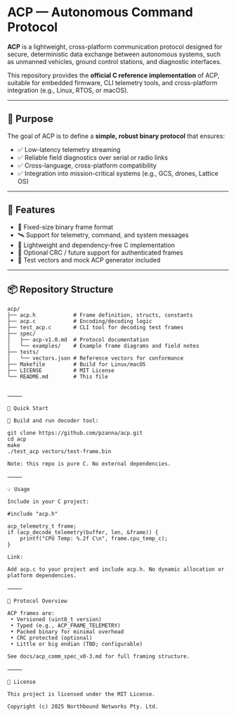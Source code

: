# ACP — Autonomous Command Protocol

**ACP** is a lightweight, cross-platform communication protocol designed for secure, deterministic data exchange between autonomous systems, such as unmanned vehicles, ground control stations, and diagnostic interfaces.

This repository provides the **official C reference implementation** of ACP, suitable for embedded firmware, CLI telemetry tools, and cross-platform integration (e.g., Linux, RTOS, or macOS).

---

## 🎯 Purpose

The goal of ACP is to define a **simple, robust binary protocol** that ensures:

- ✅ Low-latency telemetry streaming
- ✅ Reliable field diagnostics over serial or radio links
- ✅ Cross-language, cross-platform compatibility
- ✅ Integration into mission-critical systems (e.g., GCS, drones, Lattice OS)

---

## 🔧 Features

- 🧱 Fixed-size binary frame format
- 🛰️ Support for telemetry, command, and system messages
- 🧩 Lightweight and dependency-free C implementation
- 🔐 Optional CRC / future support for authenticated frames
- 🧪 Test vectors and mock ACP generator included

---

## 📦 Repository Structure

```plaintext
acp/
├── acp.h            # Frame definition, structs, constants
├── acp.c            # Encoding/decoding logic
├── test_acp.c       # CLI tool for decoding test frames
├── spec/
│   ├── acp-v1.0.md  # Protocol documentation
│   └── examples/    # Example frame diagrams and field notes
├── tests/
│   └── vectors.json # Reference vectors for conformance
├── Makefile         # Build for Linux/macOS
├── LICENSE          # MIT License
└── README.md        # This file


⸻

🚀 Quick Start

🧪 Build and run decoder tool:

git clone https://github.com/pzanna/acp.git
cd acp
make
./test_acp vectors/test-frame.bin

Note: this repo is pure C. No external dependencies.

⸻

💡 Usage

Include in your C project:

#include "acp.h"

acp_telemetry_t frame;
if (acp_decode_telemetry(buffer, len, &frame)) {
    printf("CPU Temp: %.2f C\n", frame.cpu_temp_c);
}

Link:

Add acp.c to your project and include acp.h. No dynamic allocation or platform dependencies.

⸻

📘 Protocol Overview

ACP frames are:
 • Versioned (uint8_t version)
 • Typed (e.g., ACP_FRAME_TELEMETRY)
 • Packed binary for minimal overhead
 • CRC protected (optional)
 • Little or big endian (TBD; configurable)

See docs/acp_comm_spec_v0-3.md for full framing structure.

⸻

📜 License

This project is licensed under the MIT License.

Copyright (c) 2025 Northbound Networks Pty. Ltd.
